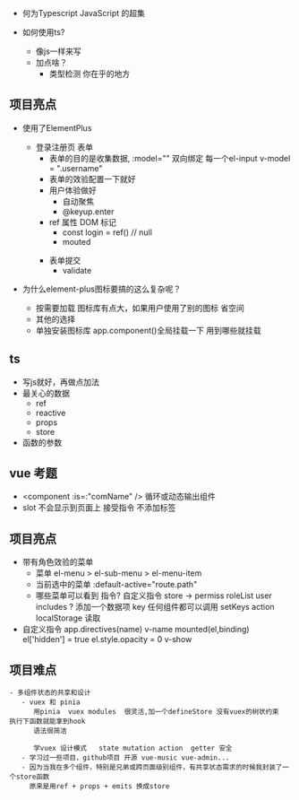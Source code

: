 - 何为Typescript
   JavaScript 的超集

- 如何使用ts?
   - 像js一样来写
   - 加点啥？
     - 类型检测
       你在乎的地方


## 项目亮点
- 使用了ElementPlus
   - 登录注册页 表单
     - 表单的目的是收集数据, :model="" 双向绑定
       每一个el-input v-model = ".username"
     - 表单的效验配置一下就好
     - 用户体验做好
       - 自动聚焦
       - @keyup.enter
     - ref 属性 DOM 标记 
        - const login = ref() // null
        - mouted <form ref="login">
     - 表单提交
       - validate

- 为什么element-plus图标要搞的这么复杂呢？
   - 按需要加载
       图标库有点大，如果用户使用了别的图标 省空间 
   - 其他的选择
   - 单独安装图标库
     app.component()全局挂载一下 用到哪些就挂载   


## ts 
- 写js就好，再做点加法
- 最关心的数据
  - ref
  - reactive
  - props
  - store
- 函数的参数



## vue 考题
- <component :is=:"comName" />
   循环或动态输出组件
- <template></template>
   slot
   不会显示到页面上 接受指令 不添加标签

## 项目亮点
   - 带有角色效验的菜单
     - 菜单
       el-menu > el-sub-menu > el-menu-item 
     - 当前选中的菜单 
       :default-active="route.path"
     - 哪些菜单可以看到
        指令? 自定义指令
        store -> permiss roleList user includes ?
        添加一个数据项 key 任何组件都可以调用
        setKeys action
        localStorage 读取
   - 自定义指令
      app.directives(name)
      v-name
      mounted(el,binding)
      el['hidden'] = true
      el.style.opacity = 0 v-show


## 项目难点
    - 多组件状态的共享和设计
       - vuex 和 pinia
          用pinia  vuex modules  很灵活,加一个defineStore 没有vuex的树状约束  执行下函数就能拿到hook
          语法很简洁

          学vuex 设计模式   state mutation action  getter 安全
       - 学习过一些项目，github项目 开源 vue-music vue-admin...
       - 因为当我在多个组件，特别是兄弟或跨页面级别组件，有共享状态需求的时候我封装了一个store函数
         原来是用ref + props + emits 换成store